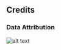 ## Credits

### Data Attribution

![alt text](https://cf.geekdo-images.com/HZy35cmzmmyV9BarSuk6ug__thumb/img/gbE7sulIurZE_Tx8EQJXnZSKI6w=/fit-in/200x150/filters:strip_icc()/pic7779581.png)